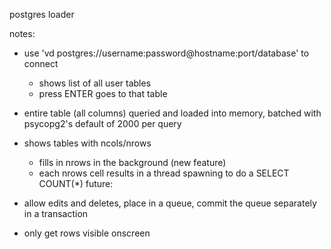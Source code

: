 
postgres loader

notes:
  - use 'vd postgres://username:password@hostname:port/database' to connect
    - shows list of all user tables
    - press ENTER goes to that table
  - entire table (all columns) queried and loaded into memory, batched with psycopg2's default of 2000 per query

  - shows tables with ncols/nrows
     - fills in nrows in the background (new feature)
     - each nrows cell results in a thread spawning to do a SELECT COUNT(*)
future:
  - allow edits and deletes, place in a queue, commit the queue separately in a transaction
  - only get rows visible onscreen
